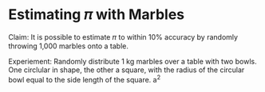 # Estimating 𝜋 with Marbles

Claim:
It is possible to estimate 𝜋 to within 10% accuracy by randomly throwing 1,000 marbles onto a table.

Experiement:
Randomly distribute 1 kg marbles over a table with two bowls. One circlular in shape, the other a square, with the radius of the circular bowl equal to 
the side length of the square.
a<sup>2</sup>
